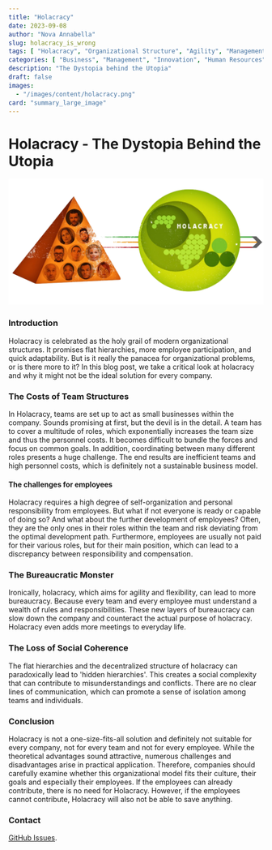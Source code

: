 ```yaml
---
title: "Holacracy"
date: 2023-09-08
author: "Nova Annabella"
slug: holacracy_is_wrong
tags: [ "Holacracy", "Organizational Structure", "Agility", "Management", "Leadership", "Employee Engagement", "Bureaucracy", "Business Strategy" ]
categories: [ "Business", "Management", "Innovation", "Human Resources" ]
description: "The Dystopia behind the Utopia"
draft: false
images:
  - "/images/content/holacracy.png"
card: "summary_large_image"
---
```


# Holacracy - The Dystopia Behind the Utopia

![aws_costs_twitter_1](/images/content/holacracy.png)

### Introduction

Holacracy is celebrated as the holy grail of modern organizational structures. It promises flat hierarchies, more
employee participation, and quick adaptability. But is it really the panacea for organizational problems, or is there
more to it? In this blog post, we take a critical look at holacracy and why it might not be the ideal solution for every
company.

### The Costs of Team Structures

In Holacracy, teams are set up to act as small businesses within the company. Sounds promising at first, but the devil
is in the detail. A team has to cover a multitude of roles, which exponentially increases the team size and thus the
personnel costs. It becomes difficult to bundle the forces and focus on common goals. In addition, coordinating between
many different roles presents a huge challenge. The end results are inefficient teams and high personnel costs, which is
definitely not a sustainable business model.

#### The challenges for employees

Holacracy requires a high degree of self-organization and personal responsibility from employees. But what if not
everyone is ready or capable of doing so? And what about the further development of employees? Often, they are the only
ones in their roles within the team and risk deviating from the optimal development path. Furthermore, employees are
usually not paid for their various roles, but for their main position, which can lead to a discrepancy between
responsibility and compensation.

### The Bureaucratic Monster

Ironically, holacracy, which aims for agility and flexibility, can lead to more bureaucracy. Because every team and
every employee must understand a wealth of rules and responsibilities. These new layers of bureaucracy can slow down the
company and counteract the actual purpose of holacracy. Holacracy even adds more meetings to everyday life.

### The Loss of Social Coherence

The flat hierarchies and the decentralized structure of holacracy can paradoxically lead to 'hidden hierarchies'. This
creates a social complexity that can contribute to misunderstandings and conflicts. There are no clear lines of
communication, which can promote a sense of isolation among teams and individuals.

### Conclusion

Holacracy is not a one-size-fits-all solution and definitely not suitable for every company, not for every team and not
for every employee. While the theoretical advantages sound attractive, numerous challenges and disadvantages arise in
practical application. Therefore, companies should carefully examine whether this organizational model fits their
culture, their goals and especially their employees. If the employees can already contribute, there is no need for
Holacracy. However, if the employees cannot contribute, Holacracy will also not be able to save anything.

### Contact

[GitHub Issues](https://github.com/NovaAnnabella/the_unspoken/issues/new/choose).
